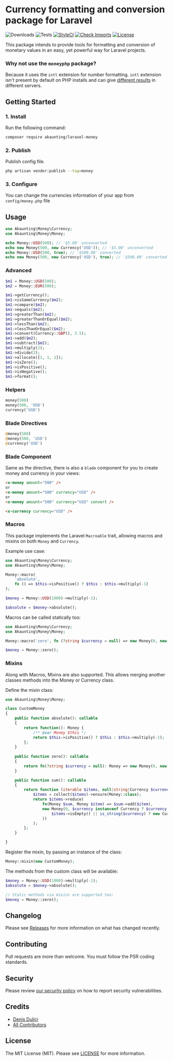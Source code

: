 # Currency formatting and conversion package for Laravel

![Downloads](https://img.shields.io/packagist/dt/akaunting/laravel-money)
![Tests](https://img.shields.io/github/actions/workflow/status/akaunting/laravel-money/tests.yml?label=tests)
[![StyleCI](https://github.styleci.io/repos/112121508/shield?style=flat&branch=master)](https://styleci.io/repos/112121508)
[![Check Imports](https://github.com/akaunting/laravel-money/actions/workflows/check_imports.yml/badge.svg?branch=master)](https://github.com/akaunting/laravel-money/actions/workflows/check_imports.yml)
[![License](https://img.shields.io/github/license/akaunting/laravel-money)](LICENSE.md)

This package intends to provide tools for formatting and conversion of monetary values in an easy, yet powerful way for Laravel projects.

### Why not use the `moneyphp` package?

Because it uses the `intl` extension for number formatting. `intl` extension isn't present by default on PHP installs and can give [different results](http://moneyphp.org/en/latest/features/formatting.html#intl-formatter) in different servers.

## Getting Started

### 1. Install

Run the following command:

```bash
composer require akaunting/laravel-money
```

### 2. Publish

Publish config file.

```bash
php artisan vendor:publish --tag=money
```

### 3. Configure

You can change the currencies information of your app from `config/money.php` file

## Usage

```php
use Akaunting\Money\Currency;
use Akaunting\Money\Money;

echo Money::USD(500); // '$5.00' unconverted
echo new Money(500, new Currency('USD')); // '$5.00' unconverted
echo Money::USD(500, true); // '$500.00' converted
echo new Money(500, new Currency('USD'), true); // '$500.00' converted
```

### Advanced

```php
$m1 = Money::USD(500);
$m2 = Money::EUR(500);

$m1->getCurrency();
$m1->isSameCurrency($m2);
$m1->compare($m2);
$m1->equals($m2);
$m1->greaterThan($m2);
$m1->greaterThanOrEqual($m2);
$m1->lessThan($m2);
$m1->lessThanOrEqual($m2);
$m1->convert(Currency::GBP(), 3.5);
$m1->add($m2);
$m1->subtract($m2);
$m1->multiply(2);
$m1->divide(2);
$m1->allocate([1, 1, 1]);
$m1->isZero();
$m1->isPositive();
$m1->isNegative();
$m1->format();
```

### Helpers

```php
money(500)
money(500, 'USD')
currency('USD')
```

### Blade Directives

```php
@money(500)
@money(500, 'USD')
@currency('USD')
```

### Blade Component

Same as the directive, there is also a `blade` component for you to create money and currency in your views:

```html
<x-money amount="500" />
or
<x-money amount="500" currency="USD" />
or
<x-money amount="500" currency="USD" convert />

<x-currency currency="USD" />
```

### Macros

This package implements the Laravel `Macroable` trait, allowing macros and mixins on both `Money` and `Currency`.

Example use case:

```php
use Akaunting\Money\Currency;
use Akaunting\Money\Money;

Money::macro(
    'absolute',
    fn () => $this->isPositive() ? $this : $this->multiply(-1)
);

$money = Money::USD(1000)->multiply(-1);

$absolute = $money->absolute();
```

Macros can be called statically too:

```php
use Akaunting\Money\Currency;
use Akaunting\Money\Money;

Money::macro('zero', fn (?string $currency = null) => new Money(0, new Currency($currency ?? 'GBP')));

$money = Money::zero();
```

### Mixins

Along with Macros, Mixins are also supported. This allows merging another classes methods into the Money or Currency class.

Define the mixin class:

```php
use Akaunting\Money\Money;

class CustomMoney 
{
    public function absolute(): callable
    {
        return function(): Money {
            /** @var Money $this */
            return $this->isPositive() ? $this : $this->multiply(-1);
        };
    }
    
    public function zero(): callable
    {
        return fn(?string $currency = null): Money => new Money(0, new Currency($currency ?? 'GBP'));
    }

    public function sum(): callable
    {
        return function (iterable $items, null|string|Currency $currency = null): Money {
            $items = collect($items)->ensure(Money::class);
            return $items->reduce(
                fn(Money $sum, Money $item) => $sum->add($item),
                new Money(0, $currency instanceof Currency ? $currency : (
                    $items->isEmpty() || is_string($currency) ? new Currency($currency ?? 'GBP') : $items->first()->getCurrency()
                ))
            );
        };
    }

}
```

Register the mixin, by passing an instance of the class:

```php
Money::mixin(new CustomMoney);
```

The methods from the custom class will be available:

```php
$money = Money::USD(1000)->multiply(-1);
$absolute = $money->absolute();

// Static methods via mixins are supported too:
$money = Money::zero();
```

## Changelog

Please see [Releases](../../releases) for more information on what has changed recently.

## Contributing

Pull requests are more than welcome. You must follow the PSR coding standards.

## Security

Please review [our security policy](https://github.com/akaunting/laravel-money/security/policy) on how to report security vulnerabilities.

## Credits

- [Denis Duliçi](https://github.com/denisdulici)
- [All Contributors](../../contributors)

## License

The MIT License (MIT). Please see [LICENSE](LICENSE.md) for more information.
